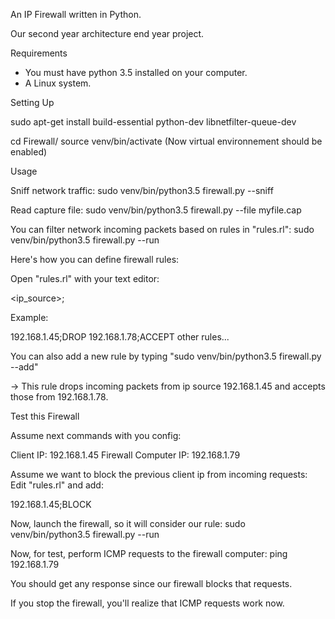 An IP Firewall written in Python.

Our second year architecture end year project.

Requirements

- You must have python 3.5 installed on your computer.
- A Linux system.

Setting Up

sudo apt-get install build-essential python-dev libnetfilter-queue-dev

cd Firewall/
source venv/bin/activate (Now virtual environnement should be enabled)

Usage

Sniff network traffic:
sudo venv/bin/python3.5 firewall.py --sniff

Read capture file:
sudo venv/bin/python3.5 firewall.py --file myfile.cap

You can filter network incoming packets based on rules in "rules.rl":
sudo venv/bin/python3.5 firewall.py --run

Here's how you can define firewall rules:

Open "rules.rl" with your text editor:

<ip_source>;<action>

Example:

192.168.1.45;DROP
192.168.1.78;ACCEPT
other rules...

You can also add a new rule by typing "sudo venv/bin/python3.5 firewall.py --add"

-> This rule drops incoming packets from ip source 192.168.1.45 and accepts those from 192.168.1.78.

Test this Firewall

Assume next commands with you config:

Client IP: 192.168.1.45
Firewall Computer IP: 192.168.1.79

Assume we want to block the previous client ip from incoming requests:
Edit "rules.rl" and add:

192.168.1.45;BLOCK

Now, launch the firewall, so it will consider our rule:
sudo venv/bin/python3.5 firewall.py --run

Now, for test, perform ICMP requests to the firewall computer:
ping 192.168.1.79

You should get any response since our firewall blocks that requests.

If you stop the firewall, you'll realize that ICMP requests work now.

